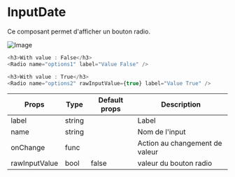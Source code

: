 # InputDate

Ce composant permet d'afficher un bouton radio.

![Image](https://github.com/get-focus/focus-components/blob/doc-button/src/input-radio/example/capture.png?raw=true)

```javascript
<h3>With value : False</h3>
<Radio name="options1" label="Value False" />

<h3>With value : True</h3>
<Radio name="options2" rawInputValue={true} label="Value True" />
```


| Props | Type | Default props | Description |
|---|---|---|---|
| label | string | | Label |
| name | string | | Nom de l'input |
| onChange | func | | Action au changement de valeur |
| rawInputValue | bool | false | valeur du bouton radio |

